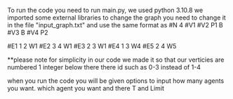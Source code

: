 To run the code you need to run main.py, we used python 3.10.8
we imported some external libraries
to change the graph you need to change it in the file "input_graph.txt" and use the same format as
#N 4
#V1
#V2 P1 B
#V3 B
#V4 P2

#E1 1 2 W1
#E2 3 4 W1
#E3 2 3 W1
#E4 1 3 W4
#E5 2 4 W5

**please note for simplicity in our code we made it so that our verticies are numbered 1 integer below there there id such as 0-3 instead of 1-4


when you run the code you will be given options to input how many agents you want. which agent you want and there T and Limit

